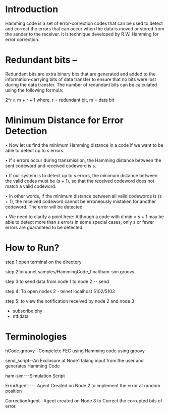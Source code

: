 # Introduction


Hamming code is a set of error-correction codes that can be used to detect and correct the errors that can occur when the data is moved or stored from the sender to the receiver.
It is technique developed by R.W. Hamming for error correction. 



# Redundant bits –

Redundant bits are extra binary bits that are generated and added to the information-carrying bits of data transfer to ensure that no bits were lost during the data transfer.
The number of redundant bits can be calculated using the following formula:

 2^r ≥ m + r + 1 
 where, r = redundant bit, m = data bit


# Minimum Distance for Error Detection

• Now let us find the minimum Hamming distance in a
code if we want to be able to detect up to s errors.

• If s errors occur during transmission, the Hamming
distance between the sent codeword and received
codeword is s.

• If our system is to detect up to s errors, the minimum
distance between the valid codes must be (s + 1), so
that the received codeword does not match a valid
codeword.

• In other words, if the minimum distance between all
valid codewords is (s + 1), the received codeword
cannot be erroneously mistaken for another codeword.
The error will be detected.

• We need to clarify a point here: Although a code with
d min = s + 1 may be able to detect more than s errors
in some special cases, only s or fewer errors are
guaranteed to be detected.


# How to Run?
step 1:open terminal on the directory 

step 2:bin/unet samples/HammingCode_final/ham-sim.groovy 

step 3:to send data from node 1 to node 2       -- send

step 4: To open nodes 2  - telnet localhost 5102/5103

step 5: to view the notification received by node 2 and node 3  
- subscribe phy
-  ntf.data


# Terminologies

hCode.groovy--Compelete FEC using Hamming code using groovy 

send_script--An Exclosure at Node1 taking input from the user and generates Hamming Code 

ham-sim---Simulation Script

ErrorAgent---- Agent Created on Node 2 to implement the error at random position

CorrectionAgent--Agent created on Node 3 to Correct the corrupted bits of error.
